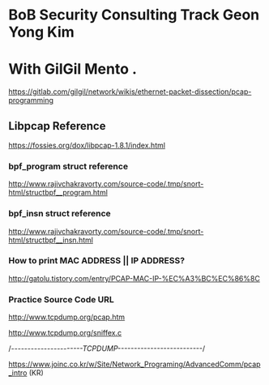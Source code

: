  # BoB Security Consulting Track Geon Yong Kim
  # With GilGil Mento .
  https://gitlab.com/gilgil/network/wikis/ethernet-packet-dissection/pcap-programming
  
  ## Libpcap Reference
  https://fossies.org/dox/libpcap-1.8.1/index.html
  
  ### bpf_program struct reference
  http://www.rajivchakravorty.com/source-code/.tmp/snort-html/structbpf__program.html
  
  ### bpf_insn struct reference
  http://www.rajivchakravorty.com/source-code/.tmp/snort-html/structbpf__insn.html

  ### How to print MAC ADDRESS || IP ADDRESS?
  http://gatolu.tistory.com/entry/PCAP-MAC-IP-%EC%A3%BC%EC%86%8C

  ### Practice Source Code URL 
  http://www.tcpdump.org/pcap.htm
  
  http://www.tcpdump.org/sniffex.c
  
  /*----------------------TCPDUMP--------------------------*/
  
  https://www.joinc.co.kr/w/Site/Network_Programing/AdvancedComm/pcap_intro  (KR)
  
